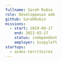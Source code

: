 ```yaml
---
fullname: Sarah Rubio
role: Développeuse web
github: SarahRubio
missions:
  - start: 2019-09-17
    end: 2021-02-17
    status: independent
    employer: Scopyleft
startups:
  - aides-territoires
---
```

